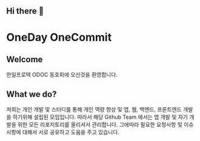 ## Hi there 👋

<!--

**Here are some ideas to get you started:**

🙋‍♀️ A short introduction - what is your organization all about?
🌈 Contribution guidelines - how can the community get involved?
👩‍💻 Useful resources - where can the community find your docs? Is there anything else the community should know?
🍿 Fun facts - what does your team eat for breakfast?
🧙 Remember, you can do mighty things with the power of [Markdown](https://docs.github.com/github/writing-on-github/getting-started-with-writing-and-formatting-on-github/basic-writing-and-formatting-syntax)
-->


# OneDay OneCommit

## Welcome
한일프로텍 ODOC 동호회에 오신것을 환영합니다.


## What we do?
저희는 개인 개발 및 스터디를 통해 개인 역량 향상 및 앱, 웹, 백엔드, 프론트엔드 개발을 하기위해 설립된 모임입니다. 
따라서 해당 Github Team 에서는 앱 개발 및 자기 개발을 위한 모든 리포지토리를 올리셔서 관리합니다. 그에따라 필요한 
요청사항 및 이슈 사항에 대해서 서로 공유하고 도움을 주고 있습니다.


## 
